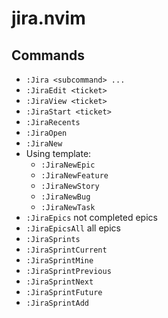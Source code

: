 # jira.nvim

## Commands

* `:Jira <subcommand> ...`
* `:JiraEdit <ticket>`
* `:JiraView <ticket>`
* `:JiraStart <ticket>`
* `:JiraRecents`
* `:JiraOpen`
* `:JiraNew`
* Using template:
    * `:JiraNewEpic`
    * `:JiraNewFeature`
    * `:JiraNewStory`
    * `:JiraNewBug`
    * `:JiraNewTask`
* `:JiraEpics` not completed epics
* `:JiraEpicsAll` all epics
* `:JiraSprints`
* `:JiraSprintCurrent`
* `:JiraSprintMine`
* `:JiraSprintPrevious`
* `:JiraSprintNext`
* `:JiraSprintFuture`
* `:JiraSprintAdd`
